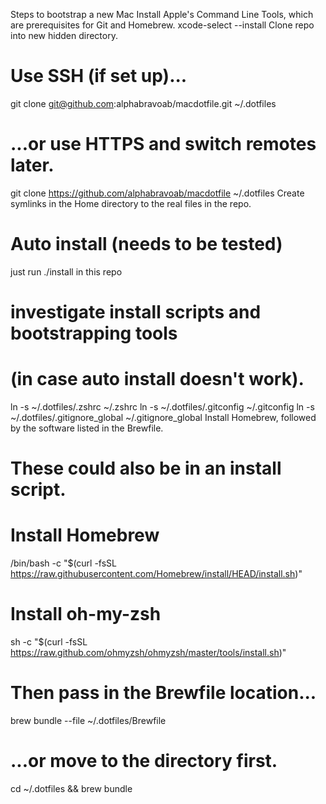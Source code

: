 Steps to bootstrap a new Mac
Install Apple's Command Line Tools, which are prerequisites for Git and Homebrew.
xcode-select --install
Clone repo into new hidden directory.
# Use SSH (if set up)...
git clone git@github.com:alphabravoab/macdotfile.git ~/.dotfiles

# ...or use HTTPS and switch remotes later.
git clone https://github.com/alphabravoab/macdotfile ~/.dotfiles
Create symlinks in the Home directory to the real files in the repo.
# Auto install (needs to be tested)
just run ./install in this repo
# investigate install scripts and bootstrapping tools 
# (in case auto install doesn't work).

ln -s ~/.dotfiles/.zshrc ~/.zshrc
ln -s ~/.dotfiles/.gitconfig ~/.gitconfig
ln -s ~/.dotfiles/.gitignore_global ~/.gitignore_global
Install Homebrew, followed by the software listed in the Brewfile.
# These could also be in an install script.

# Install Homebrew
/bin/bash -c "$(curl -fsSL https://raw.githubusercontent.com/Homebrew/install/HEAD/install.sh)"

# Install oh-my-zsh
sh -c "$(curl -fsSL https://raw.github.com/ohmyzsh/ohmyzsh/master/tools/install.sh)"

# Then pass in the Brewfile location...
brew bundle --file ~/.dotfiles/Brewfile

# ...or move to the directory first.
cd ~/.dotfiles && brew bundle